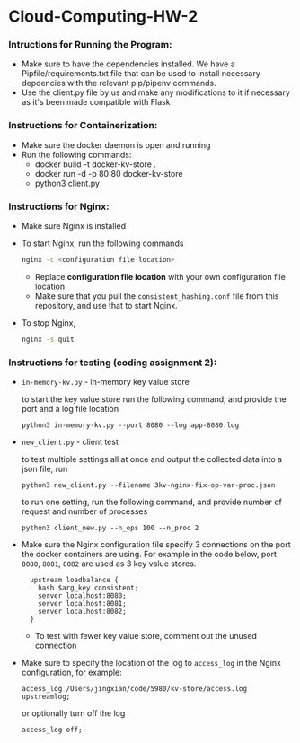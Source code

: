 # Cloud-Computing-HW-2

### Intructions for Running the Program:

- Make sure to have the dependencies installed. We have a Pipfile/requirements.txt file that can be used to install necessary depdencies with the relevant pip/pipenv commands.
- Use the client.py file by us and make any modifications to it if necessary as it's been made compatible with Flask

### Instructions for Containerization:

- Make sure the docker daemon is open and running
- Run the following commands:
  - docker build -t docker-kv-store .
  - docker run -d -p 80:80 docker-kv-store
  - python3 client.py

### Instructions for Nginx:

- Make sure Nginx is installed
- To start Nginx, run the following commands

  ```bash
  nginx -c <configuration file location>
  ```

  - Replace **configuration file location** with your own configuration file location.
  - Make sure that you pull the `consistent_hashing.conf` file from this repository, and use that to start Nginx.

- To stop Nginx,
  ```bash
  nginx -s quit
  ```

### Instructions for testing (coding assignment 2):

- `in-memory-kv.py` - in-memory key value store

  to start the key value store run the following command, and provide the port and a log file location

  ```
  python3 in-memory-kv.py --port 8080 --log app-8080.log
  ```

- `new_client.py` - client test

  to test multiple settings all at once and output the collected data into a json file, run

  ```
  python3 new_client.py --filename 3kv-nginx-fix-op-var-proc.json
  ```

  to run one setting, run the following command, and provide number of request and number of processes

  ```
  python3 client_new.py --n_ops 100 --n_proc 2
  ```

- Make sure the Nginx configuration file specify 3 connections on the port the docker containers are using. For example in the code below, port `8080`, `8081`, `8082` are used as 3 key value stores.

  ```
    upstream loadbalance {
      hash $arg_key consistent;
      server localhost:8080;
      server localhost:8081;
      server localhost:8082;
    }
  ```

  - To test with fewer key value store, comment out the unused connection

- Make sure to specify the location of the log to `access_log` in the Nginx configuration, for example:

  ```
  access_log /Users/jingxian/code/5980/kv-store/access.log upstreamlog;
  ```

  or optionally turn off the log

  ```
  access_log off;
  ```
